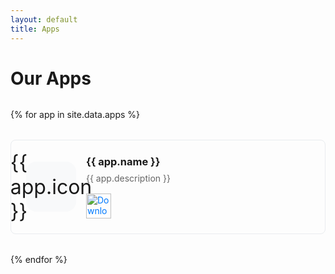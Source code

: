 ```yaml
---
layout: default
title: Apps
---
```


# Our Apps

<div class="apps-grid">
{% for app in site.data.apps %}
<div class="app-card">
  <div class="app-icon">{{ app.icon }}</div>
  <div class="app-info">
    <h3>{{ app.name }}</h3>
    <p>{{ app.description }}</p>
    <a href="{{ app.app_store_url }}">
      <img src="https://tools.applemediaservices.com/api/badges/download-on-the-app-store/black/en-us?size=250x83" alt="Download on the App Store" style="height: 40px;">
    </a>
  </div>
</div>
{% endfor %}
</div>

<style>
.apps-grid {
  display: grid;
  gap: 2rem;
  margin-top: 2rem;
}

.app-card {
  display: flex;
  align-items: center;
  gap: 1rem;
  padding: 1.5rem;
  border: 1px solid #e9ecef;
  border-radius: 8px;
}

.app-icon {
  width: 80px;
  height: 80px;
  background: #f8f9fa;
  border-radius: 16px;
  display: flex;
  align-items: center;
  justify-content: center;
  font-size: 2rem;
  flex-shrink: 0;
}

.app-info {
  flex: 1;
}

.app-info h3 {
  margin: 0 0 0.5rem 0;
}

.app-info p {
  margin: 0 0 1rem 0;
  color: #666;
}

.app-info a {
  color: #007aff;
  text-decoration: none;
}
</style>